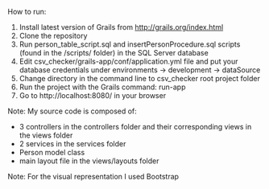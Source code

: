 How to run:

1) Install latest version of Grails from http://grails.org/index.html
2) Clone the repository
3) Run person_table_script.sql and insertPersonProcedure.sql scripts (found in the /scripts/ folder) in the SQL Server database 
4) Edit csv_checker/grails-app/conf/application.yml file and put your database credentials under environments -> development -> dataSource
5) Change directory in the command line to csv_checker root project folder
6) Run the project with the Grails command: run-app
7) Go to http://localhost:8080/ in your browser


Note: My source code is composed of:
 - 3 controllers in the controllers folder and their corresponding views in the views folder
 - 2 services in the services folder
 - Person model class
 - main layout file in the views/layouts folder

 Note: For the visual representation I used Bootstrap